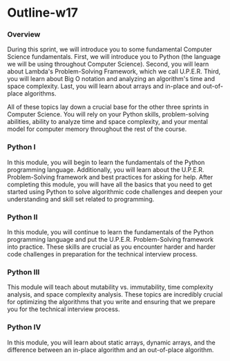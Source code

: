 # Outline-w17

### Overview <a id="overview"></a>

During this sprint, we will introduce you to some fundamental Computer Science fundamentals. First, we will introduce you to Python \(the language we will be using throughout Computer Science\). Second, you will learn about Lambda's Problem-Solving Framework, which we call U.P.E.R. Third, you will learn about Big O notation and analyzing an algorithm's time and space complexity. Last, you will learn about arrays and in-place and out-of-place algorithms.

All of these topics lay down a crucial base for the other three sprints in Computer Science. You will rely on your Python skills, problem-solving abilities, ability to analyze time and space complexity, and your mental model for computer memory throughout the rest of the course.

### Python I <a id="python-i"></a>

In this module, you will begin to learn the fundamentals of the Python programming language. Additionally, you will learn about the U.P.E.R. Problem-Solving framework and best practices for asking for help. After completing this module, you will have all the basics that you need to get started using Python to solve algorithmic code challenges and deepen your understanding and skill set related to programming.

### Python II <a id="python-ii"></a>

In this module, you will continue to learn the fundamentals of the Python programming language and put the U.P.E.R. Problem-Solving framework into practice. These skills are crucial as you encounter harder and harder code challenges in preparation for the technical interview process.

### Python III <a id="python-iii"></a>

This module will teach about mutability vs. immutability, time complexity analysis, and space complexity analysis. These topics are incredibly crucial for optimizing the algorithms that you write and ensuring that we prepare you for the technical interview process.

### Python IV <a id="python-iv"></a>

In this module, you will learn about static arrays, dynamic arrays, and the difference between an in-place algorithm and an out-of-place algorithm.
